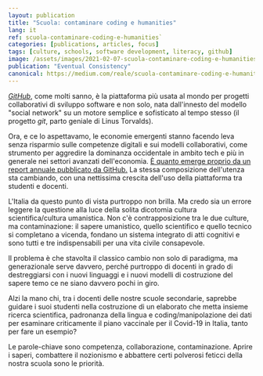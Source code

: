 ```yaml
---
layout: publication
title: "Scuola: contaminare coding e humanities"
lang: it
ref: scuola-contaminare-coding-e-humanities`
categories: [publications, articles, focus]
tags: [culture, schools, software development, literacy, github]
image: /assets/images/2021-02-07-scuola-contaminare-coding-e-humanities.png
publication: "Eventual Consistency"
canonical: https://medium.com/reale/scuola-contaminare-coding-e-humanities-9a1a084e84ed
---
```


[*GitHub*](https://github.com/), come molti sanno, è la piattaforma più usata al mondo per progetti collaborativi di sviluppo software e non solo, nata dall'innesto del modello "social network" su un motore semplice e sofisticato al tempo stesso (il progetto *git*, parto geniale di Linus Torvalds).

Ora, e ce lo aspettavamo, le economie emergenti stanno facendo leva senza risparmio sulle competenze digitali e sui modelli collaborativi, come strumento per aggredire la dominanza occidentale in ambito tech e più in generale nei settori avanzati dell'economia. [È quanto emerge proprio da un report annuale pubblicato da GitHub.](https://octoverse.github.com/) La stessa composizione dell'utenza sta cambiando, con una nettissima crescita dell'uso della piattaforma tra studenti e docenti.

L'Italia da questo punto di vista purtroppo non brilla. Ma credo sia un errore leggere la questione alla luce della solita dicotomia cultura scientifica/cultura umanistica. Non c'è contrapposizione tra le due culture, ma contaminazione: il sapere umanistico, quello scientifico e quello tecnico si completano a vicenda, fondano un sistema integrato di atti cognitivi e sono tutti e tre indispensabili per una vita civile consapevole.

Il problema è che stavolta il classico cambio non solo di paradigma, ma generazionale serve davvero, perché purtroppo di docenti in grado di destreggiarsi con i nuovi linguaggi e i nuovi modelli di costruzione del sapere temo ce ne siano davvero pochi in giro.

Alzi la mano chi, tra i docenti delle nostre scuole secondarie, saprebbe guidare i suoi studenti nella costruzione di un elaborato che metta insieme ricerca scientifica, padronanza della lingua e coding/manipolazione dei dati per esaminare criticamente il piano vaccinale per il Covid-19 in Italia, tanto per fare un esempio?

Le parole-chiave sono competenza, collaborazione, contaminazione. Aprire i saperi, combattere il nozionismo e abbattere certi polverosi feticci della nostra scuola sono le priorità.
